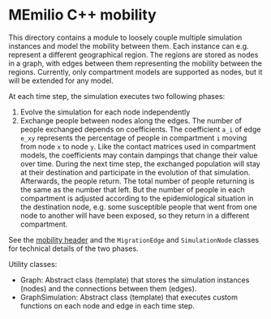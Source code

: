 # MEmilio C++ mobility

This directory contains a module to loosely couple multiple simulation instances and model the mobility between them. Each instance can e.g. represent a different geographical region. The regions are stored as nodes in a graph, with edges between them representing the mobility between the regions. Currently, only compartment models are supported as nodes, but it will be extended for any model.

At each time step, the simulation executes two following phases:
1. Evolve the simulation for each node independently
2. Exchange people between nodes along the edges. The number of people exchanged depends on coefficients. The coefficient `a_i` of edge `e_xy` represents the percentage of people in compartment `i` moving from node `x` to node `y`. Like the contact matrices used in compartment models, the coefficients may contain dampings that change their value over time. During the next time step, the exchanged population will stay at their destination and participate in the evolution of that simulation. Afterwards, the people return. The total number of people returning is the same as the number that left. But the number of people in each compartment is adjusted according to the epidemiological situation in the destination node, e.g. some susceptible people that went from one node to another will have been exposed, so they return in a different compartment.

See the [mobility header](graph_parameters.h) and the `MigrationEdge` and `SimulationNode` classes for technical details of the two phases.

Utility classes:
- Graph: Abstract class (template) that stores the simulation instances (nodes) and the connections between them (edges).
- GraphSimulation: Abstract class (template) that executes custom functions on each node and edge in each time step.

